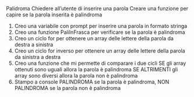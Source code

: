 Palidroma
Chiedere all’utente di inserire una parola
Creare una funzione per capire se la parola inserita è palindroma

1. Creo una variabile con prompt per inserire una parola in formato stringa
2. Creo una funzione PaliInFrasca per verificare se la parola è palindroma
3. Creo un ciclo for per ottenere un array delle lettere della parola da destra a sinistra
4. Creo un ciclo for inverso per ottenere un array delle lettere della parola da sinistra  a  destra
5. Creo una funzione che mi permette di comparare i due cicli
   SE gli array ottenuti sono uguali allora la parola è palindroma
   SE ALTRIMENTI gli array sono diversi allora la parola non è palindroma
6. Stampo a console PALINDROMA se la parola è palindroma, NON PALINDROMA se la parola non è palindroma